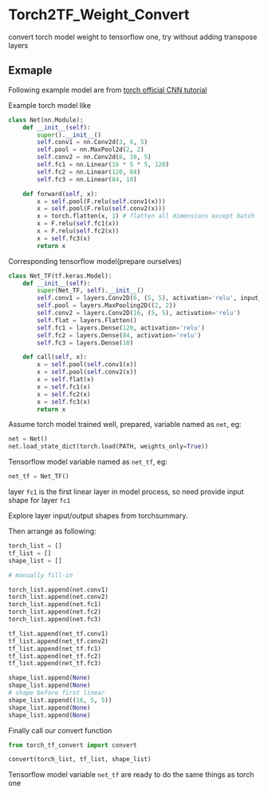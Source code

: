 # Torch2TF_Weight_Convert
convert torch model weight to tensorflow one, try without adding transpose layers


## Exmaple

Following example model are from [torch official CNN tutorial](https://docs.pytorch.org/tutorials/beginner/blitz/cifar10_tutorial.html)

Example torch model like
```python
class Net(nn.Module):
    def __init__(self):
        super().__init__()
        self.conv1 = nn.Conv2d(3, 6, 5)
        self.pool = nn.MaxPool2d(2, 2)
        self.conv2 = nn.Conv2d(6, 16, 5)
        self.fc1 = nn.Linear(16 * 5 * 5, 120)
        self.fc2 = nn.Linear(120, 84)
        self.fc3 = nn.Linear(84, 10)

    def forward(self, x):
        x = self.pool(F.relu(self.conv1(x)))
        x = self.pool(F.relu(self.conv2(x)))
        x = torch.flatten(x, 1) # flatten all dimensions except batch
        x = F.relu(self.fc1(x))
        x = F.relu(self.fc2(x))
        x = self.fc3(x)
        return x
```

Corresponding tensorflow model(prepare ourselves)
```python
class Net_TF(tf.keras.Model):
    def __init__(self):
        super(Net_TF, self).__init__()
        self.conv1 = layers.Conv2D(6, (5, 5), activation='relu', input_shape=(None, None, 3))
        self.pool = layers.MaxPooling2D((2, 2))
        self.conv2 = layers.Conv2D(16, (5, 5), activation='relu')
        self.flat = layers.Flatten()
        self.fc1 = layers.Dense(120, activation='relu')
        self.fc2 = layers.Dense(84, activation='relu')
        self.fc3 = layers.Dense(10)

    def call(self, x):
        x = self.pool(self.conv1(x))
        x = self.pool(self.conv2(x))
        x = self.flat(x)
        x = self.fc1(x)
        x = self.fc2(x)
        x = self.fc3(x)
        return x
```

Assume torch model trained well, prepared, variable named as `net`, eg:
```python
net = Net()
net.load_state_dict(torch.load(PATH, weights_only=True))
```


Tensorflow model variable named as `net_tf`, eg:
```python
net_tf = Net_TF()
```

layer `fc1` is the first linear layer in model process, so need provide input shape for layer `fc1`

Explore layer input/output shapes from torchsummary.

Then arrange as following:
```python
torch_list = []
tf_list = []
shape_list = []

# manually fill-in

torch_list.append(net.conv1)
torch_list.append(net.conv2)
torch_list.append(net.fc1)
torch_list.append(net.fc2)
torch_list.append(net.fc3)

tf_list.append(net_tf.conv1)
tf_list.append(net_tf.conv2)
tf_list.append(net_tf.fc1)
tf_list.append(net_tf.fc2)
tf_list.append(net_tf.fc3)

shape_list.append(None)
shape_list.append(None)
# shape before first linear
shape_list.append((16, 5, 5))
shape_list.append(None)
shape_list.append(None)
```

Finally call our convert function

```python
from torch_tf_convert import convert

convert(torch_list, tf_list, shape_list)
```

Tensorflow model variable `net_tf` are ready to do the same things as torch one